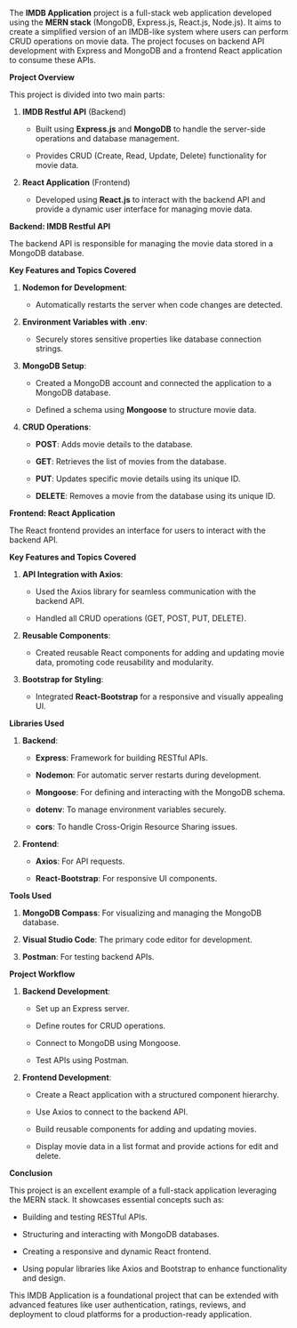 The **IMDB Application** project is a full-stack web application
developed using the **MERN stack** (MongoDB, Express.js, React.js,
Node.js). It aims to create a simplified version of an IMDB-like system
where users can perform CRUD operations on movie data. The project
focuses on backend API development with Express and MongoDB and a
frontend React application to consume these APIs.

**Project Overview**

This project is divided into two main parts:

1.  **IMDB Restful API** (Backend)

    -   Built using **Express.js** and **MongoDB** to handle the
        server-side operations and database management.

    -   Provides CRUD (Create, Read, Update, Delete) functionality for
        movie data.

2.  **React Application** (Frontend)

    -   Developed using **React.js** to interact with the backend API
        and provide a dynamic user interface for managing movie data.

**Backend: IMDB Restful API**

The backend API is responsible for managing the movie data stored in a
MongoDB database.

**Key Features and Topics Covered**

1.  **Nodemon for Development**:

    -   Automatically restarts the server when code changes are
        detected.

2.  **Environment Variables with .env**:

    -   Securely stores sensitive properties like database connection
        strings.

3.  **MongoDB Setup**:

    -   Created a MongoDB account and connected the application to a
        MongoDB database.

    -   Defined a schema using **Mongoose** to structure movie data.

4.  **CRUD Operations**:

    -   **POST**: Adds movie details to the database.

    -   **GET**: Retrieves the list of movies from the database.

    -   **PUT**: Updates specific movie details using its unique ID.

    -   **DELETE**: Removes a movie from the database using its unique
        ID.

**Frontend: React Application**

The React frontend provides an interface for users to interact with the
backend API.

**Key Features and Topics Covered**

1.  **API Integration with Axios**:

    -   Used the Axios library for seamless communication with the
        backend API.

    -   Handled all CRUD operations (GET, POST, PUT, DELETE).

2.  **Reusable Components**:

    -   Created reusable React components for adding and updating movie
        data, promoting code reusability and modularity.

3.  **Bootstrap for Styling**:

    -   Integrated **React-Bootstrap** for a responsive and visually
        appealing UI.

**Libraries Used**

1.  **Backend**:

    -   **Express**: Framework for building RESTful APIs.

    -   **Nodemon**: For automatic server restarts during development.

    -   **Mongoose**: For defining and interacting with the MongoDB
        schema.

    -   **dotenv**: To manage environment variables securely.

    -   **cors**: To handle Cross-Origin Resource Sharing issues.

2.  **Frontend**:

    -   **Axios**: For API requests.

    -   **React-Bootstrap**: For responsive UI components.

**Tools Used**

1.  **MongoDB Compass**: For visualizing and managing the MongoDB
    database.

2.  **Visual Studio Code**: The primary code editor for development.

3.  **Postman**: For testing backend APIs.

**Project Workflow**

1.  **Backend Development**:

    -   Set up an Express server.

    -   Define routes for CRUD operations.

    -   Connect to MongoDB using Mongoose.

    -   Test APIs using Postman.

2.  **Frontend Development**:

    -   Create a React application with a structured component
        hierarchy.

    -   Use Axios to connect to the backend API.

    -   Build reusable components for adding and updating movies.

    -   Display movie data in a list format and provide actions for edit
        and delete.

**Conclusion**

This project is an excellent example of a full-stack application
leveraging the MERN stack. It showcases essential concepts such as:

-   Building and testing RESTful APIs.

-   Structuring and interacting with MongoDB databases.

-   Creating a responsive and dynamic React frontend.

-   Using popular libraries like Axios and Bootstrap to enhance
    functionality and design.

This IMDB Application is a foundational project that can be extended
with advanced features like user authentication, ratings, reviews, and
deployment to cloud platforms for a production-ready application.
